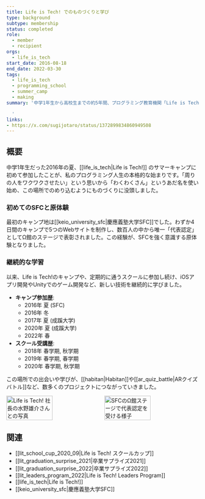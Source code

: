 ```yaml
---
title: Life is Tech! でのものづくりと学び
type: background
subtype: membership
status: completed
role:
  - member
  - recipient
orgs:
  - life_is_tech
start_date: 2016-08-18
end_date: 2022-03-30
tags:
  - life_is_tech
  - programming_school
  - summer_camp
  - making
summary: '中学1年生から高校生までの約5年間、プログラミング教育機関「Life is Tech!」のキャンプやスクールに参加。プログラミングとものづくりの基礎を学び、数々の作品を生み出す原点となった。

  '
links:
- https://x.com/sugijotaro/status/1372899834860949508
---
```

## 概要
中学1年生だった2016年の夏、[[life_is_tech|Life is Tech!]] のサマーキャンプに初めて参加したことが、私のプログラミング人生の本格的な始まりです。「周りの人をワクワクさせたい」という思いから「わくわくさん」というあだ名を使い始め、この場所でのめり込むようにものづくりに没頭しました。

### 初めてのSFCと原体験
最初のキャンプ地は[[keio_university_sfc|慶應義塾大学SFC]]でした。わずか4日間のキャンプで5つのWebサイトを制作し、数百人の中から唯一「代表認定」としてΩ館のステージで表彰されました。この経験が、SFCを強く意識する原体験となりました。

### 継続的な学習
以来、Life is Tech!のキャンプや、定期的に通うスクールに参加し続け、iOSアプリ開発やUnityでのゲーム開発など、新しい技術を継続的に学びました。

- **キャンプ参加歴**:
  - 2016年 夏 (SFC)
  - 2016年 冬
  - 2017年 夏 (成蹊大学)
  - 2020年 夏 (成蹊大学)
  - 2022年 春
- **スクール受講歴**:
  - 2018年 春学期, 秋学期
  - 2019年 春学期, 春学期
  - 2020年 春学期, 秋学期

この場所での出会いや学びが、[[habitan|Habitan]]や[[ar_quiz_battle|ARクイズバトル]]など、数多くのプロジェクトにつながっていきました。

<div style="display: flex; gap: 10px;">
    <img src="linked_assets/30_Background/memberships/life_is_tech_activity/with_ceo.jpg" alt="Life is Tech! 社長の水野雄介さんとの写真" width="49%">
    <img src="linked_assets/30_Background/memberships/life_is_tech_activity/sfc_award.jpg" alt="SFCのΩ館ステージで代表認定を受ける様子" width="49%">
</div>

## 関連
- [[lit_school_cup_2020_09|Life is Tech! スクールカップ]]
- [[lit_graduation_surprise_2021|卒業サプライズ2021]]
- [[lit_graduation_surprise_2022|卒業サプライズ2022]]
- [[lit_leaders_program_2022|Life is Tech! Leaders Program]]
- [[life_is_tech|Life is Tech!]]
- [[keio_university_sfc|慶應義塾大学SFC]]
